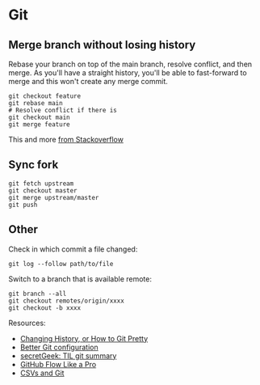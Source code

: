 Git
===

Merge branch without losing history
-----------------------------------

Rebase your branch on top of the main branch, resolve conflict, and then merge. As you'll have a straight history, you'll be able to fast-forward to merge and this won't create any merge commit.

    git checkout feature
    git rebase main
    # Resolve conflict if there is
    git checkout main
    git merge feature

This and more [from Stackoverflow](http://stackoverflow.com/a/15006856)


Sync fork
---------

    git fetch upstream
    git checkout master
    git merge upstream/master
    git push


Other
-----

Check in which commit a file changed:

    git log --follow path/to/file

Switch to a branch that is available remote:

    git branch --all
    git checkout remotes/origin/xxxx
    git checkout -b xxxx


Resources:

* [Changing History, or How to Git Pretty](http://justinhileman.info/article/git-pretty/)
* [Better Git configuration](https://hn.premii.com/#/article/14045787)
* [secretGeek: TIL git summary](https://til.secretgeek.net/git/01_summary.html)
* [GitHub Flow Like a Pro](https://haacked.com/archive/2014/07/28/github-flow-aliases/)
* [CSVs and Git](https://frictionlessdata.io/docs/csv/)
